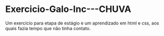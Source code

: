 # Exercicio-Galo-Inc---CHUVA
Um exercício para etapa de estágio e um aprendizado em html e css, aos quais fazia tempo que não tinha contato.
